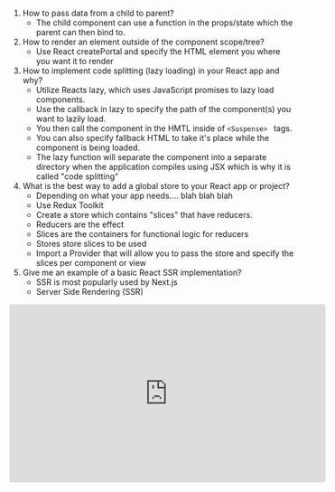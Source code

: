 
1. How to pass data from a child to parent?
	- The child component can use a function in the props/state which the parent can then bind to.
2. How to render an element outside of the component scope/tree?
	- Use React createPortal and specify the HTML element you where you want it to render
3. How to implement code splitting (lazy loading) in your React app and why?
	-  Utilize Reacts lazy, which uses JavaScript promises to lazy load components.
	- Use the callback in lazy to specify the path of the component(s) you want to lazily load.
	- You then call the component in the HMTL inside of `<Suspense> ` tags.
	- You can also specify fallback HTML to take it's place while the component is being loaded.
	- The lazy function will separate the component into a separate directory when the application compiles using JSX which is why it is called "code splitting"
1. What is the best way to add a global store to your React app or project?
	- Depending on what your app needs.... blah blah blah
	- Use Redux Toolkit
	- Create a store which contains "slices" that have reducers.
	- Reducers are the effect
	- Slices are the containers for functional logic for reducers
	- Stores store slices to be used
	- Import a Provider that will allow you to pass the store and specify the slices per component or view
1. Give me an example of a basic React SSR implementation?
	- SSR is most popularly used by Next.js
	- Server Side Rendering (SSR)



<iframe width="560" height="315" src="https://www.youtube-nocookie.com/embed/3BN-YHcJfOY?si=LtqrG0QWDmZjLu0-" title="YouTube video player" frameborder="0" allow="accelerometer; autoplay; clipboard-write; encrypted-media; gyroscope; picture-in-picture; web-share" allowfullscreen style="border-radius: 4px;"></iframe>
